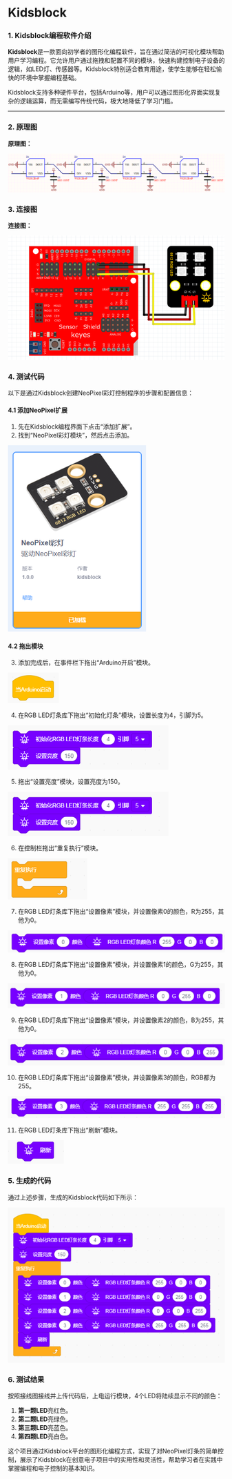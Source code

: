 # Kidsblock

### 1. Kidsblock编程软件介绍

**Kidsblock**是一款面向初学者的图形化编程软件，旨在通过简洁的可视化模块帮助用户学习编程。它允许用户通过拖拽和配置不同的模块，快速构建控制电子设备的逻辑，如LED灯、传感器等。Kidsblock特别适合教育用途，使学生能够在轻松愉快的环境中掌握编程基础。

Kidsblock支持多种硬件平台，包括Arduino等，用户可以通过图形化界面实现复杂的逻辑运算，而无需编写传统代码，极大地降低了学习门槛。

---

### 2. 原理图

**原理图：**

![原理图](media/f0d824a10a88aa0fbabfb685634672fc.png)

### 3. 连接图

**连接图：**

![连接图](media/2c09d8a93e0ea3cf25caead6acdc9dd4.png)

### 4. 测试代码

以下是通过Kidsblock创建NeoPixel彩灯控制程序的步骤和配置信息：

#### 4.1 添加NeoPixel扩展

1. 先在Kidsblock编程界面下点击“添加扩展”。
2. 找到“NeoPixel彩灯模块”，然后点击添加。

![添加NeoPixel扩展](media/f13144f68bf3ed6eaf393c871c6389f6.png)

#### 4.2 拖出模块

3. 添加完成后，在事件栏下拖出“Arduino开启”模块。

![Arduino开启模块](media/e912ac79c6c8187f72851d1def1c9d17.png)

4. 在RGB LED灯条库下拖出“初始化灯条”模块，设置长度为4，引脚为5。

![初始化灯条模块](media/a04aee8d823c65e3f9118ad6367b73b8.png)

5. 拖出“设置亮度”模块，设置亮度为150。

![设置亮度模块](media/a04aee8d823c65e3f9118ad6367b73b8.png)

6. 在控制栏拖出“重复执行”模块。

![重复执行模块](media/7d205ea40a13d4ca54637d2fb8718662.png)

7. 在RGB LED灯条库下拖出“设置像素”模块，并设置像素0的颜色，R为255，其他为0。

![设置像素模块 1](media/2e57b4921e143ecc79d44f2691fcc88f.png)

8. 在RGB LED灯条库下拖出“设置像素”模块，并设置像素1的颜色，G为255，其他为0。

![设置像素模块 2](media/6a2331c1816da7efbe68c5e9178136ab.png)

9. 在RGB LED灯条库下拖出“设置像素”模块，并设置像素2的颜色，B为255，其他为0。

![设置像素模块 3](media/8635316d1f948c21e589752217cc5bff.png)

10. 在RGB LED灯条库下拖出“设置像素”模块，并设置像素3的颜色，RGB都为255。

![设置像素模块 4](media/565d698be3e573c85b1d0019a2a91928.png)

11. 在RGB LED灯条库下拖出“刷新”模块。

![刷新模块](media/751abbc74719c1104d84871895f93601.png)

### 5. 生成的代码

通过上述步骤，生成的Kidsblock代码如下所示：

![生成的代码](media/ad6edfc453b55039a09085763f260445.png)

### 6. 测试结果

按照接线图接线并上传代码后，上电运行模块，4个LED将陆续显示不同的颜色：

1. **第一颗LED**亮红色。
2. **第二颗LED**亮绿色。
3. **第三颗LED**亮蓝色。
4. **第四颗LED**亮白色。

这个项目通过Kidsblock平台的图形化编程方式，实现了对NeoPixel灯条的简单控制，展示了Kidsblock在创意电子项目中的实用性和灵活性，帮助学习者在实践中掌握编程和电子控制的基本知识。

